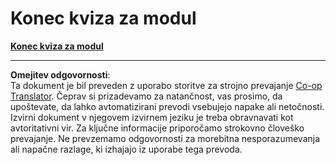 <!--
CO_OP_TRANSLATOR_METADATA:
{
  "original_hash": "12e1d8aa3f652447ab18ca5d7bb7c72e",
  "translation_date": "2025-09-04T01:15:10+00:00",
  "source_file": "7.3 End of module quiz.md",
  "language_code": "sl"
}
-->
# Konec kviza za modul


[**Konec kviza za modul**](https://forms.office.com/r/JGivLEVjkX)

---

**Omejitev odgovornosti**:  
Ta dokument je bil preveden z uporabo storitve za strojno prevajanje [Co-op Translator](https://github.com/Azure/co-op-translator). Čeprav si prizadevamo za natančnost, vas prosimo, da upoštevate, da lahko avtomatizirani prevodi vsebujejo napake ali netočnosti. Izvirni dokument v njegovem izvirnem jeziku je treba obravnavati kot avtoritativni vir. Za ključne informacije priporočamo strokovno človeško prevajanje. Ne prevzemamo odgovornosti za morebitna nesporazumevanja ali napačne razlage, ki izhajajo iz uporabe tega prevoda.